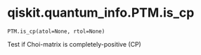 # qiskit.quantum\_info.PTM.is\_cp

`PTM.is_cp(atol=None, rtol=None)`

Test if Choi-matrix is completely-positive (CP)
